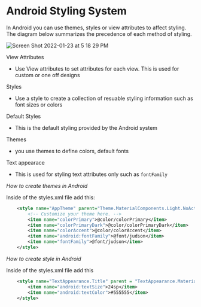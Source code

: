 # Android Styling System

In Android you can use themes, styles or view attributes to affect styling. The diagram below summarizes the precedence of each method of styling.

![Screen Shot 2022-01-23 at 5 18 29 PM](https://user-images.githubusercontent.com/22313316/150703118-702ad378-cfbc-4182-aefc-629e1e2ca915.png)

View Attributes

- Use View attributes to set attributes for each view. This is used for custom or one off designs

Styles

- Use a style to create a collection of resuable styling information such as font sizes or colors

Default Styles

- This is the default styling provided by the Android system

Themes

- you use themes to define colors, default fonts

Text appearace

- This is used for styling text attributes only such as `fontFamily`

*How to create themes in Android*

Inside of the styles.xml file add this:

```xml
    <style name="AppTheme" parent="Theme.MaterialComponents.Light.NoActionBar">
        <!-- Customize your theme here. -->
        <item name="colorPrimary">@color/colorPrimary</item>
        <item name="colorPrimaryDark">@color/colorPrimaryDark</item>
        <item name="colorAccent">@color/colorAccent</item>
        <item name="android:fontFamily">@font/judson</item>
        <item name="fontFamily">@font/judson</item>
    </style>
```

*How to create style in Android*

Inside of the styles.xml file add this

```xml
    <style name="TextAppearance.Title" parent = "TextAppearance.MaterialComponents.Headline6">
        <item name="android:textSize">24sp</item>
        <item name="android:textColor">#555555</item>
    </style>
```
